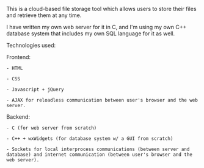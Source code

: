 This is a cloud-based file storage tool which allows users to store their files and retrieve them at any time.

I have written my own web server for it in C, and I'm using my own C++ database system that includes my own SQL language for it as well.

Technologies used:

Frontend:

    - HTML

    - CSS

    - Javascript + jQuery

    - AJAX for reloadless communication between user's browser and the web server.

Backend:

    - C (for web server from scratch)

    - C++ + wxWidgets (for database system w/ a GUI from scratch)

    - Sockets for local interprocess communications (between server and database) and internet communication (between user's browser and the web server).
